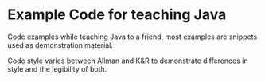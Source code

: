 # Example Code for teaching Java
Code examples while teaching Java to a friend, most examples are snippets used as demonstration material.

Code style varies between Allman and K&R to demonstrate differences in style and the legibility of both.
